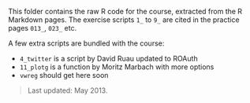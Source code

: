 This folder contains the raw R code for the course, extracted from the R Markdown pages. The exercise scripts `1_` to `9_` are cited in the practice pages `013_`, `023_` etc.

A few extra scripts are bundled with the course:

* `4_twitter` is a script by David Ruau updated to ROAuth
* `11_plotg` is a function by Moritz Marbach with more options
* `vwreg` should get here soon

> Last updated: May 2013.

